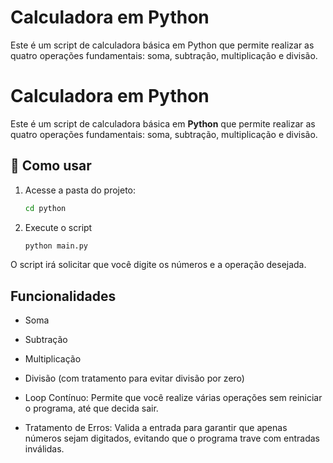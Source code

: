 # Calculadora em Python
Este é um script de calculadora básica em Python que permite realizar as quatro operações fundamentais: soma, subtração, multiplicação e divisão.

# Calculadora em Python

Este é um script de calculadora básica em **Python** que permite realizar as quatro operações fundamentais: soma, subtração, multiplicação e divisão.

## 🚀 Como usar

1. Acesse a pasta do projeto:
   ```bash
   cd python
    ```

 2. Execute o script
     ```bash
     python main.py
     ```   
O script irá solicitar que você digite os números e a operação desejada.

## Funcionalidades
- Soma

- Subtração

- Multiplicação

- Divisão (com tratamento para evitar divisão por zero)

- Loop Contínuo: Permite que você realize várias operações sem reiniciar o programa, até que decida sair.

- Tratamento de Erros: Valida a entrada para garantir que apenas números sejam digitados, evitando que o programa trave com entradas inválidas.

